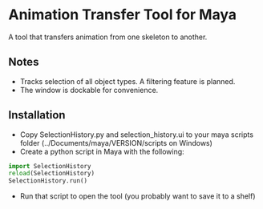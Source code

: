 # Animation Transfer Tool for Maya
A tool that transfers animation from one skeleton to another.

## Notes
  * Tracks selection of all object types. A filtering feature is planned.
  * The window is dockable for convenience.

<a name="installation"/>

## Installation
  * Copy SelectionHistory.py and selection_history.ui to your maya scripts folder (../Documents/maya/VERSION/scripts on Windows)
  * Create a python script in Maya with the following:
   ```python
   import SelectionHistory
   reload(SelectionHistory)
   SelectionHistory.run()
   ```
  * Run that script to open the tool (you probably want to save it to a shelf)
